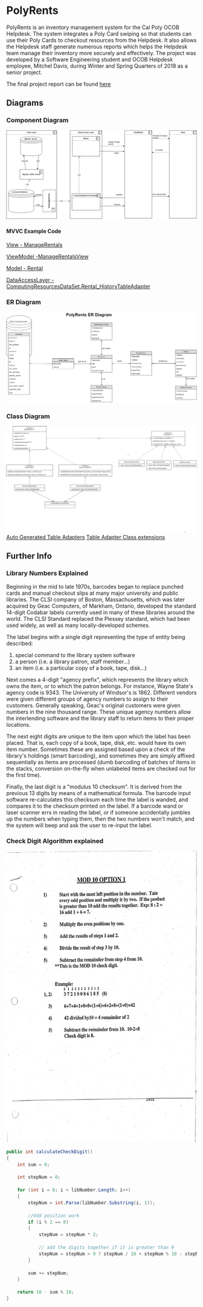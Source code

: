 # PolyRents
PolyRents is an inventory management system for the Cal Poly OCOB Helpdesk. The system integrates a Poly Card swiping so that students can use their Poly Cards to checkout resources from the Helpdesk.  It also allows the Helpdesk staff generate numerous reports which helps the Helpdesk team manage their inventory more securely and effectively.  The project was developed by a Software Engineering student and OCOB Helpdesk employee, Mitchel Davis, during Winter and Spring Quarters of 2018 as a senior project.  

The final project report can be found [here](docs/senior-project-polyrents-v3.pdf)
## Diagrams

### Component Diagram
![Alt text](docs/ComponentDiagram.png?raw=true "Component Diagram")
#### MVVC Example Code
[View - ManageRentals](https://github.com/mdavis60/PolyRents/blob/master/PolyRents/PolyRents/views/manage/ManageRentalsView.xaml)

[ViewModel -ManageRentalsView](https://github.com/mdavis60/PolyRents/blob/master/PolyRents/PolyRents/views/manage/ManageRentalsView.xaml.cs)

[Model - Rental](https://github.com/mdavis60/PolyRents/blob/master/PolyRents/PolyRents/model/Rental.cs)

[DataAccessLayer - ComputingResourcesDataSet.Rental_HistoryTableAdapter](https://github.com/mdavis60/PolyRents/blob/883152b2dcd978c83803fb3d8dddfab118e5886f/PolyRents/PolyRents/ComputingResourcesDataSet.cs#L22-L95)

### ER Diagram
![Alt text](docs/PolyRentsERDiagram.png?raw=true "ER Diagram")



### Class Diagram
![Alt text](docs/ClassDiagram.png?raw=true "Class Diagram")
[Auto Generated Table Adapters](https://github.com/mdavis60/PolyRents/blob/master/PolyRents/PolyRents/ComputingResourcesDataSet.Designer.cs)
[Table Adapter Class extensions](https://github.com/mdavis60/PolyRents/blob/master/PolyRents/PolyRents/ComputingResourcesDataSet.cs)

## Further Info
### Library Numbers Explained

Beginning in the mid to late 1970s, barcodes began to replace punched cards and manual
checkout slips at many major university and public libraries. The CLSI company of Boston,
Massachusetts, which was later acquired by Geac Computers, of Markham, Ontario, developed
the standard 14-digit Codabar labels currently used in many of these libraries around the world.
The CLSI Standard replaced the Plessey standard, which had been used widely, as well as many
locally-developed schemes.

The label begins with a single digit representing the type of entity being described:
1. special command to the library system software
2. a person (i.e. a library patron, staff member...)
3. an item (i.e. a particular copy of a book, tape, disk...)

Next comes a 4-digit "agency prefix", which represents the library which owns the item, or to which
the patron belongs. For instance, Wayne State's agency code is 9343. The University of Windsor's
is 1862. Different vendors were given different groups of agency numbers to assign to their
customers. Generally speaking, Geac's original customers were given numbers in the nine thousand
range. These unique agency numbers allow the interlending software and the library staff to return
items to their proper locations.

The next eight digits are unique to the item upon which the label has been placed. That is, each
copy of a book, tape, disk, etc. would have its own item number. Sometimes these are assigned
based upon a check of the library's holdings (smart barcoding), and sometimes they are simply
affixed sequentially as items are processed (dumb barcoding of batches of items in the stacks,
conversion on-the-fly when unlabeled items are checked out for the first time).

Finally, the last digit is a "modulus 10 checksum". It is derived from the previous 13 digits by
means of a mathematical formula. The barcode input software re-calculates this checksum each
time the label is wanded, and compares it to the checksum printed on the label. If a barcode wand
or laser scanner errs in reading the label, or if someone accidentally jumbles up the numbers when
typing them, then the two numbers won't match, and the system will beep and ask the user to
re-input the label.

### Check Digit Algorithm explained
<img src="docs/Mod10Opt1.jpg" width="595" height="770"/>

```java
public int calculateCheckDigit()
{
    int sum = 0;

    int stepNum = 0;

    for (int i = 0; i < libNumber.Length; i++)
    {
        stepNum = int.Parse(libNumber.Substring(i, 1));
        
        //Odd position work
        if (i % 2 == 0)
        {
            stepNum = stepNum * 2;

            // add the digits together if it is greater than 9
            stepNum = stepNum > 9 ? stepNum / 10 + stepNum % 10 : stepNum;
        }

        sum += stepNum;
    }

    return 10 - sum % 10;
}
```
